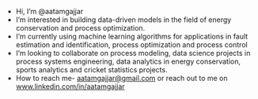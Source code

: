 - Hi, I’m @aatamgajjar
- I’m interested in building data-driven models in the field of energy conservation and process optimization.
- I’m currently using machine learning algorithms for applications in fault estimation and identification, process optimization and process control
- I’m looking to collaborate on process modeling, data science projects in process systems engineering, data analytics in energy conservation, sports analytics and cricket statistics projects.
- How to reach me- aatamgajjar@gmail.com or reach out to me on www.linkedin.com/in/aatamgajjar

<!---
aatamgajjar/aatamgajjar is a ✨ special ✨ repository because its `README.md` (this file) appears on your GitHub profile.
You can click the Preview link to take a look at your changes.
--->
